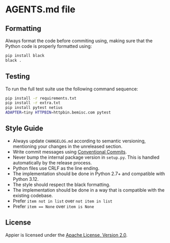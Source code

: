 # AGENTS.md file

## Formatting

Always format the code before commiting using, making sure that the Python code is properly formatted using:

```bash
pip install black
black .
```

## Testing

To run the full test suite use the following command sequence:

```bash
pip install -r requirements.txt
pip install -r extra.txt
pip install pytest netius
ADAPTER=tiny HTTPBIN=httpbin.bemisc.com pytest
```

## Style Guide

- Always update `CHANGELOG.md` according to semantic versioning, mentioning your changes in the unreleased section.
- Write commit messages using [Conventional Commits](https://www.conventionalcommits.org/en/v1.0.0/).
- Never bump the internal package version in `setup.py`. This is handled automatically by the release process.
- Python files use CRLF as the line ending.
- The implementation should be done in Python 2.7+ and compatible with Python 3.12.
- The style should respect the black formatting.
- The implementation should be done in a way that is compatible with the existing codebase.
- Prefer `item not in list` over `not item in list`
- Prefer `item == None` over `item is None`

## License

Appier is licensed under the [Apache License, Version 2.0](http://www.apache.org/licenses/).

